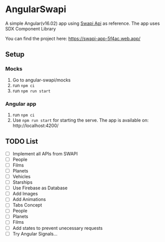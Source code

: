 # AngularSwapi

A simple Angular(v16.02) app using [Swapi Api](https://swapi.dev/) as reference.
The app uses SDX Component Library

You can find the project here: https://swapi-app-5f4ac.web.app/

## Setup

### Mocks

1. Go to angular-swapi/mocks
2. run `npm ci`
3. run `npm run start`

### Angular app

1. run `npm ci`
2. Use `npm run start` for starting the serve. The app is available on: http://localhost:4200/


## TODO List

- [ ]  Implement all APIs from SWAPI
  - [ ]  People
  - [ ]  Films
  - [ ]  Planets
  - [ ]  Vehicles
  - [ ]  Starships
- [ ]  Use Firebase as Database
- [ ]  Add Images
- [ ]  Add Animations
- [ ]  Tabs Concept
  - [ ]  People
  - [ ]  Planets
  - [ ]  Films
- [ ]  Add states to prevent unecessary requests
- [ ] Try Angular Signals...

